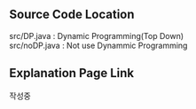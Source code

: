 ## Source Code Location

src/DP.java : Dynamic Programming(Top Down)  
src/noDP.java : Not use Dynammic Programming

## Explanation Page Link

작성중